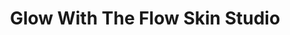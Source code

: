 ---
title: "Glow With The Flow Skin Studio"
url: /bethlehem/glow-with-the-flow-skin-studio/
shop: beauty
---
